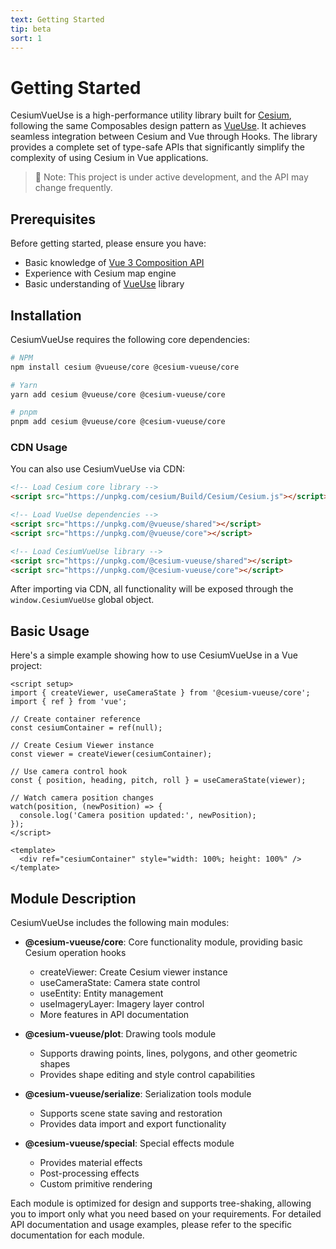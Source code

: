 ```yaml
---
text: Getting Started
tip: beta
sort: 1
---
```


# Getting Started

CesiumVueUse is a high-performance utility library built for [Cesium](https://github.com/CesiumGS/cesium), following the same Composables design pattern as [VueUse](https://vueuse.org). It achieves seamless integration between Cesium and Vue through Hooks. The library provides a complete set of type-safe APIs that significantly simplify the complexity of using Cesium in Vue applications.

> 🚧 Note: This project is under active development, and the API may change frequently.

## Prerequisites

Before getting started, please ensure you have:

- Basic knowledge of [Vue 3 Composition API](https://vuejs.org/guide/extras/composition-api-faq.html)
- Experience with Cesium map engine
- Basic understanding of [VueUse](https://vueuse.org) library

## Installation

CesiumVueUse requires the following core dependencies:

```bash
# NPM
npm install cesium @vueuse/core @cesium-vueuse/core

# Yarn
yarn add cesium @vueuse/core @cesium-vueuse/core

# pnpm
pnpm add cesium @vueuse/core @cesium-vueuse/core
```

### CDN Usage

You can also use CesiumVueUse via CDN:

```html
<!-- Load Cesium core library -->
<script src="https://unpkg.com/cesium/Build/Cesium/Cesium.js"></script>

<!-- Load VueUse dependencies -->
<script src="https://unpkg.com/@vueuse/shared"></script>
<script src="https://unpkg.com/@vueuse/core"></script>

<!-- Load CesiumVueUse library -->
<script src="https://unpkg.com/@cesium-vueuse/shared"></script>
<script src="https://unpkg.com/@cesium-vueuse/core"></script>
```

After importing via CDN, all functionality will be exposed through the `window.CesiumVueUse` global object.

## Basic Usage

Here's a simple example showing how to use CesiumVueUse in a Vue project:

```vue
<script setup>
import { createViewer, useCameraState } from '@cesium-vueuse/core';
import { ref } from 'vue';

// Create container reference
const cesiumContainer = ref(null);

// Create Cesium Viewer instance
const viewer = createViewer(cesiumContainer);

// Use camera control hook
const { position, heading, pitch, roll } = useCameraState(viewer);

// Watch camera position changes
watch(position, (newPosition) => {
  console.log('Camera position updated:', newPosition);
});
</script>

<template>
  <div ref="cesiumContainer" style="width: 100%; height: 100%" />
</template>
```

## Module Description

CesiumVueUse includes the following main modules:

- **@cesium-vueuse/core**: Core functionality module, providing basic Cesium operation hooks

  - createViewer: Create Cesium viewer instance
  - useCameraState: Camera state control
  - useEntity: Entity management
  - useImageryLayer: Imagery layer control
  - More features in API documentation

- **@cesium-vueuse/plot**: Drawing tools module

  - Supports drawing points, lines, polygons, and other geometric shapes
  - Provides shape editing and style control capabilities

- **@cesium-vueuse/serialize**: Serialization tools module

  - Supports scene state saving and restoration
  - Provides data import and export functionality

- **@cesium-vueuse/special**: Special effects module
  - Provides material effects
  - Post-processing effects
  - Custom primitive rendering

Each module is optimized for design and supports tree-shaking, allowing you to import only what you need based on your requirements. For detailed API documentation and usage examples, please refer to the specific documentation for each module.
